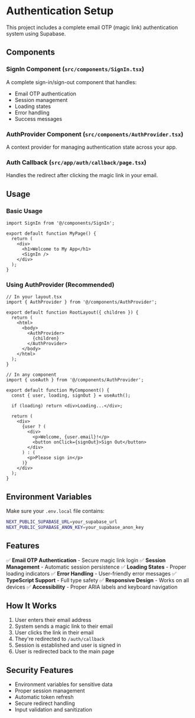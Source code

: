 # Authentication Setup

This project includes a complete email OTP (magic link) authentication system using Supabase.

## Components

### SignIn Component (`src/components/SignIn.tsx`)
A complete sign-in/sign-out component that handles:
- Email OTP authentication
- Session management
- Loading states
- Error handling
- Success messages

### AuthProvider Component (`src/components/AuthProvider.tsx`)
A context provider for managing authentication state across your app.

### Auth Callback (`src/app/auth/callback/page.tsx`)
Handles the redirect after clicking the magic link in your email.

## Usage

### Basic Usage
```tsx
import SignIn from '@/components/SignIn';

export default function MyPage() {
  return (
    <div>
      <h1>Welcome to My App</h1>
      <SignIn />
    </div>
  );
}
```

### Using AuthProvider (Recommended)
```tsx
// In your layout.tsx
import { AuthProvider } from '@/components/AuthProvider';

export default function RootLayout({ children }) {
  return (
    <html>
      <body>
        <AuthProvider>
          {children}
        </AuthProvider>
      </body>
    </html>
  );
}

// In any component
import { useAuth } from '@/components/AuthProvider';

export default function MyComponent() {
  const { user, loading, signOut } = useAuth();

  if (loading) return <div>Loading...</div>;

  return (
    <div>
      {user ? (
        <div>
          <p>Welcome, {user.email}!</p>
          <button onClick={signOut}>Sign Out</button>
        </div>
      ) : (
        <p>Please sign in</p>
      )}
    </div>
  );
}
```

## Environment Variables

Make sure your `.env.local` file contains:
```bash
NEXT_PUBLIC_SUPABASE_URL=your_supabase_url
NEXT_PUBLIC_SUPABASE_ANON_KEY=your_supabase_anon_key
```

## Features

✅ **Email OTP Authentication** - Secure magic link login
✅ **Session Management** - Automatic session persistence
✅ **Loading States** - Proper loading indicators
✅ **Error Handling** - User-friendly error messages
✅ **TypeScript Support** - Full type safety
✅ **Responsive Design** - Works on all devices
✅ **Accessibility** - Proper ARIA labels and keyboard navigation

## How It Works

1. User enters their email address
2. System sends a magic link to their email
3. User clicks the link in their email
4. They're redirected to `/auth/callback`
5. Session is established and user is signed in
6. User is redirected back to the main page

## Security Features

- Environment variables for sensitive data
- Proper session management
- Automatic token refresh
- Secure redirect handling
- Input validation and sanitization
